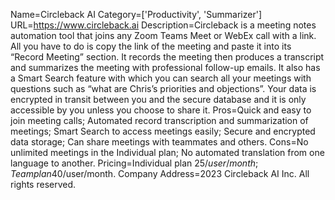 Name=Circleback AI
Category=['Productivity', 'Summarizer']
URL=https://www.circleback.ai
Description=Circleback is a meeting notes automation tool that joins any Zoom Teams Meet or WebEx call with a link. All you have to do is copy the link of the meeting and paste it into its “Record Meeting” section. It records the meeting then produces a transcript and summarizes the meeting with professional follow-up emails. It also has a Smart Search feature with which you can search all your meetings with questions such as “what are Chris’s priorities and objections”. Your data is encrypted in transit between you and the secure database and it is only accessible by you unless you choose to share it.
Pros=Quick and easy to join meeting calls; Automated record transcription and summarization of meetings; Smart Search to access meetings easily; Secure and encrypted data storage; Can share meetings with teammates and others.
Cons=No unlimited meetings in the Individual plan; No automated translation from one language to another.
Pricing=Individual plan 25$/user/month; Team plan 40$/user/month.
Company Address=2023 Circleback AI Inc. All rights reserved.
